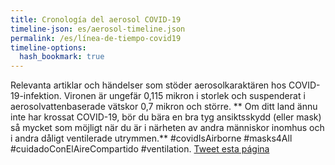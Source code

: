 ```yaml
---
title: Cronología del aerosol COVID-19
timeline-json: es/aerosol-timeline.json
permalink: /es/línea-de-tiempo-covid19
timeline-options: 
  hash_bookmark: true
---
```


Relevanta artiklar och händelser som stöder aerosolkaraktären hos COVID-19-infektion. Vironen är ungefär 0,115 mikron i storlek och suspenderat i aerosolvattenbaserade vätskor 0,7 mikron och större. ** Om ditt land ännu inte har krossat COVID-19, bör du bära en bra tyg ansiktsskydd (eller mask) så mycket som möjligt när du är i närheten av andra människor inomhus och i andra dåligt ventilerade utrymmen.** #covidIsAirborne #masks4All #cuidadoConElAireCompartido #ventilation. <a href="https://twitter.com/intent/tweet?url=https%3A%2F%2Fits-airborne.org%2Fes%2Flínea-de-tiempo-covid19&via=AerosolizedC19&text=%23COVIDisAirborne%20%23masks4All%20%23cuidadoConElAireCompartido%20%23ventilation. See: " target="_blank">Tweet esta página</a>

